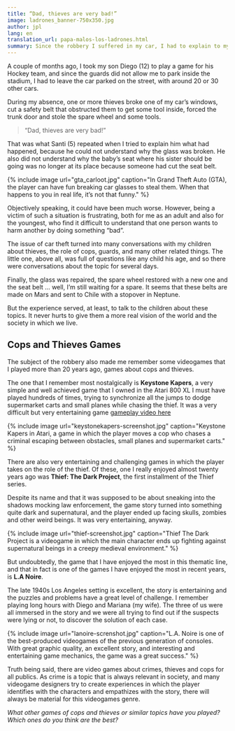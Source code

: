 ```yaml
---
title: “Dad, thieves are very bad!”
image: ladrones_banner-750x350.jpg
author: jpl
lang: en
translation_url: papa-malos-los-ladrones.html
summary: Since the robbery I suffered in my car, I had to explain to my son that some people don’t have good intentions. Cops and thieves videogames.
---
```


A couple of months ago, I took my son Diego (12) to play a game for his Hockey team, and since the guards did not allow me to park inside the stadium, I had to leave the car parked on the street, with around 20 or 30 other cars.

During my absence, one or more thieves broke one of my car’s windows, cut a safety belt that obstructed them to get some tool inside, forced the trunk door and stole the spare wheel and some tools.

> “Dad, thieves are very bad!”

That was what Santi (5) repeated when I tried to explain him what had happened, because he could not understand why the glass was broken. He also did not understand why the baby’s seat where his sister should be going was no longer at its place because someone had cut the seat belt.

{% include image url="gta_carloot.jpg" caption="In Grand Theft Auto (GTA), the player can have fun breaking car glasses to steal them. When that happens to you in real life, it’s not that funny." %}

Objectively speaking, it could have been much worse. However, being a victim of such a situation is frustrating, both for me as an adult and also for the youngest, who find it difficult to understand that one person wants to harm another by doing something “bad”.

The issue of car theft turned into many conversations with my children about thieves, the role of cops, guards, and many other related things. The little one, above all, was full of questions like any child his age, and so there were conversations about the topic for several days.

Finally, the glass was repaired, the spare wheel restored with a new one and the seat belt … well, I’m still waiting for a spare. It seems that these belts are made on Mars and sent to Chile with a stopover in Neptune.

But the experience served, at least, to talk to the children about these topics. It never hurts to give them a more real vision of the world and the society in which we live.

## Cops and Thieves Games

The subject of the robbery also made me remember some videogames that I played more than 20 years ago, games about cops and thieves.

The one that I remember most nostalgically is **Keystone Kapers**, a very simple and well achieved game that I owned in the Atari 800 XL I must have played hundreds of times, trying to synchronize all the jumps to dodge supermarket carts and small planes while chasing the thief. It was a very difficult but very entertaining game [gameplay video here](https://www.youtube.com/watch?v=wZTn8z76zWY)

{% include image url="keystonekapers-screenshot.jpg" caption="Keystone Kapers in Atari, a game in which the player moves a cop who chases a criminal escaping between obstacles, small planes and supermarket carts." %} 

There are also very entertaining and challenging games in which the player takes on the role of the thief. Of these, one I really enjoyed almost twenty years ago was **Thief: The Dark Project**, the first installment of the Thief series.

Despite its name and that it was supposed to be about sneaking into the shadows mocking law enforcement, the game story turned into something quite dark and supernatural, and the player ended up facing skulls, zombies and other weird beings. It was very entertaining, anyway.

{% include image url="thief-screenshot.jpg" caption="Thief The Dark Project is a videogame in which the main character ends up fighting against supernatural beings in a creepy medieval environment." %}

But undoubtedly, the game that I have enjoyed the most in this thematic line, and that in fact is one of the games I have enjoyed the most in recent years, is **L.A Noire**.

The late 1940s Los Angeles setting is excellent, the story is entertaining and the puzzles and problems have a great level of challenge. I remember playing long hours with Diego and Mariana (my wife). The three of us were all immersed in the story and we were all trying to find out if the suspects were lying or not, to discover the solution of each case.

{% include image url="lanoire-screnshot.jpg" caption="L.A. Noire is one of the best-produced videogames of the previous generation of consoles. With great graphic quality, an excellent story, and interesting and entertaining game mechanics, the game was a great success." %}

Truth being said, there are video games about crimes, thieves and cops for all publics. As crime is a topic that is always relevant in society, and many videogame designers try to create experiences in which the player identifies with the characters and empathizes with the story, there will always be material for this videogames genre.

*What other games of cops and thieves or similar topics have you played? Which ones do you think are the best?*
